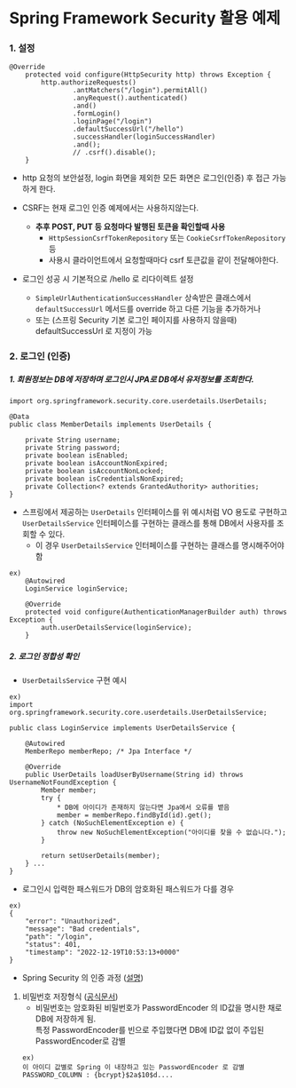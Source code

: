 # Spring Framework Security 활용 예제

### 1. 설정
```
@Override
    protected void configure(HttpSecurity http) throws Exception {
        http.authorizeRequests()
                .antMatchers("/login").permitAll()
                .anyRequest().authenticated()
                .and()
                .formLogin()
                .loginPage("/login")
                .defaultSuccessUrl("/hello")
                .successHandler(loginSuccessHandler)
                .and();
                // .csrf().disable();
    }
```
- http 요청의 보안설정, login 화면을 제외한 모든 화면은 로그인(인증) 후 접근 가능하게 한다.

- CSRF는 현재 로그인 인증 예제에서는 사용하지않는다.
  - **추후  POST, PUT 등 요청마다 발행된 토큰을 확인할때 사용**
    - `HttpSessionCsrfTokenRepository` 또는 `CookieCsrfTokenRepository` 등
    - 사용시 클라이언트에서 요청할때마다 csrf 토큰값을 같이 전달해야한다.
  
- 로그인 성공 시 기본적으로 /hello 로 리다이렉트 설정
  - `SimpleUrlAuthenticationSuccessHandler` 상속받은 클래스에서  
  `defaultSuccessUrl` 메서드를 override 하고 다른 기능을 추가하거나
  - 또는 (스프링 Security 기본 로그인 페이지를 사용하지 않을때) defaultSuccessUrl 로 지정이 가능


### 2. 로그인 (인증)
##### 1. 회원정보는 DB에 저장하며 로그인시 JPA로 DB에서 유저정보를 조회한다.
```
import org.springframework.security.core.userdetails.UserDetails;

@Data
public class MemberDetails implements UserDetails {

    private String username;
    private String password;
    private boolean isEnabled;
    private boolean isAccountNonExpired;
    private boolean isAccountNonLocked;
    private boolean isCredentialsNonExpired;
    private Collection<? extends GrantedAuthority> authorities;
}
```
- 스프링에서 제공하는 `UserDetails` 인터페이스를 위 예시처럼 VO 용도로 구현하고  
  `UserDetailsService` 인터페이스를 구현하는 클래스를 통해 DB에서 사용자를 조회할 수 있다.
  - 이 경우 `UserDetailsService` 인터페이스를 구현하는 클래스를 명시해주어야함
```
ex)
    @Autowired
    LoginService loginService;
    
    @Override
    protected void configure(AuthenticationManagerBuilder auth) throws Exception {
        auth.userDetailsService(loginService);
    }
```

##### 2. 로그인 정합성 확인
- `UserDetailsService` 구현 예시
```
ex) 
import org.springframework.security.core.userdetails.UserDetailsService;

public class LoginService implements UserDetailsService {

    @Autowired
    MemberRepo memberRepo; /* Jpa Interface */

    @Override
    public UserDetails loadUserByUsername(String id) throws UsernameNotFoundException {
        Member member;
        try {
            * DB에 아이디가 존재하지 않는다면 Jpa에서 오류를 뱉음
            member = memberRepo.findById(id).get();
        } catch (NoSuchElementException e) {
            throw new NoSuchElementException("아이디를 찾을 수 없습니다.");
        }

        return setUserDetails(member);
    } ...
}    
```

- 로그인시 입력한 패스워드가 DB의 암호화된 패스워드가 다를 경우 
```
ex)
{
    "error": "Unauthorized",
    "message": "Bad credentials",
    "path": "/login",
    "status": 401,
    "timestamp": "2022-12-19T10:53:13+0000"
}
```

- Spring Security 의 인증 과정 ([설명](https://100100e.tistory.com/387))


1. 비밀번호 저장형식 ([공식문서](https://docs.spring.io/spring-security/reference/features/authentication/password-storage.html))
   - 비밀번호는 암호화된 비밀번호가 PasswordEncoder 의 ID값을 명시한 채로 DB에 저장하게 됨.  
     특정 PasswordEncoder를 빈으로 주입했다면 DB에 ID값 없이 주입된 PasswordEncoder로 감별 
   ```
   ex)
   이 아이디 값별로 Spring 이 내장하고 있는 PasswordEncoder 로 감별 
   PASSWORD_COLUMN : {bcrypt}$2a$10$d....
   ```


